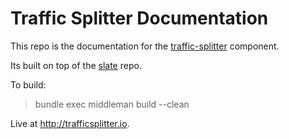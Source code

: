 Traffic Splitter Documentation
==

This repo is the documentation for the [traffic-splitter](#https://github.com/Mindera/traffic-splitter) component.

Its built on top of the [slate](https://github.com/lord/slate) repo.

To build:
> bundle exec middleman build --clean

Live at http://trafficsplitter.io.

